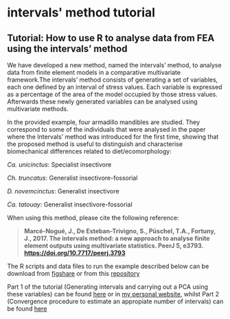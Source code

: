 # intervals' method tutorial

## Tutorial: How to use R to analyse data from FEA using the intervals’ method

We have developed a new method, named the intervals’ method, to analyse data from finite element models in a comparative multivariate framework.The intervals’ method consists of generating a set of variables, each one defined by an interval of stress values. Each variable is expressed as a percentage of the area of the model occupied by those stress values. Afterwards these newly generated variables can be analysed using multivariate methods.

In the provided example, four armadillo mandibles are studied. They correspond to some of the individuals that were analysed in the paper where the Intervals’ method was introduced for the first time, showing that the proposed method is useful to distinguish and characterise biomechanical differences related to diet/ecomorphology:

*Ca. unicinctus*: Specialist insectivore

*Ch. truncatus*: Generalist insectivore-fossorial

*D. novemcinctus*: Generalist insectivore

*Ca. tatouay*: Generalist insectivore-fossorial

When using this method, please cite the following reference: 
> **Marcé-Nogué, J., De Esteban-Trivigno, S., Püschel, T.A., Fortuny, J., 2017. The intervals method: a new approach to analyse finite element outputs using multivariate statistics. PeerJ 5, e3793. https://doi.org/10.7717/peerj.3793**

The R scripts and data files to run the example described below can be download from [figshare](https://figshare.com/articles/intervals-method-files_rar/12025866) or from this [repository](https://github.com/ThomasPueschel/intervals/tree/master/Data)

Part 1 of the tutorial (Generating intervals and carrying out a PCA using these variables) can be found [here](https://github.com/ThomasPueschel/intervals/blob/master/tutorial_intervals.md) or in [my personal website](https://www.thomaspuschel.com/post/tutorial_intervals/), whilst Part 2 (Convergence procedure to estimate an appropiate number of intervals) can be found [here](https://github.com/ThomasPueschel/intervals/blob/master/Convergence_procedure.md) 
